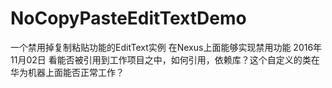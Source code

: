 # NoCopyPasteEditTextDemo
一个禁用掉复制粘贴功能的EditText实例
在Nexus上面能够实现禁用功能
2016年11月02日 看能否被引用到工作项目之中，如何引用，依赖库？这个自定义的类在华为机器上面能否正常工作？
